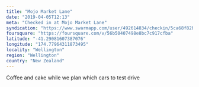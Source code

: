```yaml
---
title: "Mojo Market Lane"
date: "2019-04-05T12:13"
meta: "Checked in at Mojo Market Lane"
syndication: "https://www.swarmapp.com/user/492614834/checkin/5ca68f82b6b04b0039ac2440"
foursquare: "https://foursquare.com/v/56b50407498e8bc7c917cfba"
latitude: "-41.29081607387076"
longitude: "174.77964311873495"
locality: "Wellington"
region: "Wellington"
country: "New Zealand"
---
```

Coffee and cake while we plan which cars to test drive
